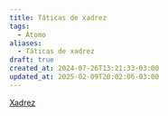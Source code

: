 ```yaml
---
title: Táticas de xadrez
tags:
  - Átomo
aliases:
  - Táticas de xadrez
draft: true
created_at: 2024-07-26T13:21:33-03:00
updated_at: 2025-02-09T20:02:06-03:00
---
```

[Xadrez](../../../08/06/atomo/Xadrez.md)